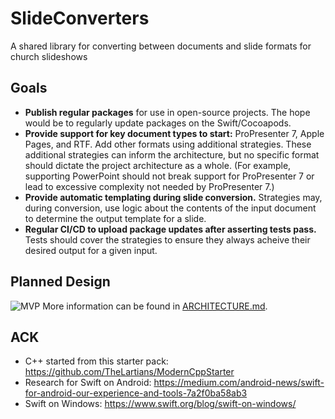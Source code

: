 # SlideConverters
A shared library for converting between documents and slide formats for church slideshows

## Goals
- **Publish regular packages** for use in open-source projects. The hope would be to regularly update packages on the Swift/Cocoapods.
- **Provide support for key document types to start:** ProPresenter 7, Apple Pages, and RTF. Add other formats using additional strategies. These additional strategies can inform the architecture, but no specific format should dictate the project architecture as a whole. (For example, supporting PowerPoint should not break support for ProPresenter 7 or lead to excessive complexity not needed by ProPresenter 7.)
- **Provide automatic templating during slide conversion.** Strategies may, during conversion, use logic about the contents of the input document to determine the output template for a slide.
- **Regular CI/CD to upload package updates after asserting tests pass.** Tests should cover the strategies to ensure they always acheive their desired output for a given input.

## Planned Design
![MVP](https://user-images.githubusercontent.com/165331/166068447-452c84a6-aa46-443b-8cef-e0ccc791fa44.png)
More information can be found in [ARCHITECTURE.md](ARCHITECTURE.md).

## ACK

- C++ started from this starter pack: https://github.com/TheLartians/ModernCppStarter
- Research for Swift on Android: https://medium.com/android-news/swift-for-android-our-experience-and-tools-7a2f0ba58ab3
- Swift on Windows: https://www.swift.org/blog/swift-on-windows/
